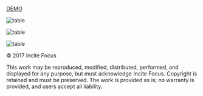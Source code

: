 [DEMO](http://jw4rd.github.io/table)   


![table](https://raw.github.com/jw4rd/table/master/img/table01.jpg)  

![table](https://raw.github.com/jw4rd/table/master/img/table02.jpg)  

![table](https://raw.github.com/jw4rd/table/master/img/table03.jpg)  

&copy; 2017 Incite Focus  

This work may be reproduced, modified, distributed, performed, and displayed for any purpose, but must acknowledge Incite Focus. Copyright is retained and must be preserved. The work is provided as is; no warranty is provided, and users accept all liability.

